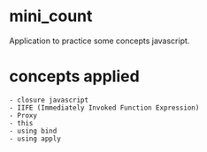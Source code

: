 # mini_count
 Application to practice some concepts javascript.
#  concepts applied
    - closure javascript 
    - IIFE (Immediately Invoked Function Expression) 
    - Proxy
    - this
    - using bind
    - using apply
